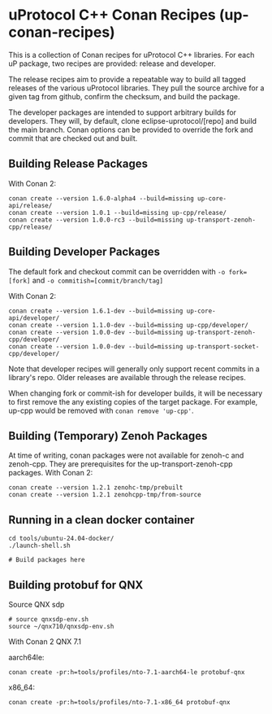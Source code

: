 # uProtocol C++ Conan Recipes (up-conan-recipes)

This is a collection of Conan recipes for uProtocol C++ libraries. For each uP
package, two recipes are provided: release and developer.

The release recipes aim to provide a repeatable way to build all tagged releases
of the various uProtocol libraries. They pull the source archive for a given tag
from github, confirm the checksum, and build the package.

The developer packages are intended to support arbitrary builds for developers.
They will, by default, clone eclipse-uprotocol/[repo] and build the main branch.
Conan options can be provided to override the fork and commit that are checked
out and built.

## Building Release Packages

With Conan 2:

```shell
conan create --version 1.6.0-alpha4 --build=missing up-core-api/release/
conan create --version 1.0.1 --build=missing up-cpp/release/
conan create --version 1.0.0-rc3 --build=missing up-transport-zenoh-cpp/release/
```

## Building Developer Packages

The default fork and checkout commit can be overridden with `-o fork=[fork]` and
`-o commitish=[commit/branch/tag]`

With Conan 2:

```shell
conan create --version 1.6.1-dev --build=missing up-core-api/developer/
conan create --version 1.1.0-dev --build=missing up-cpp/developer/
conan create --version 1.0.0-dev --build=missing up-transport-zenoh-cpp/developer/
conan create --version 1.0.0-dev --build=missing up-transport-socket-cpp/developer/
```

Note that developer recipes will generally only support recent commits in a
library's repo. Older releases are available through the release recipes.

When changing fork or commit-ish for developer builds, it will be necessary to
first remove the any existing copies of the target package. For example, up-cpp
would be removed with `conan remove 'up-cpp'`.

## Building (Temporary) Zenoh Packages

At time of writing, conan packages were not available for zenoh-c and zenoh-cpp.
They are prerequisites for the up-transport-zenoh-cpp packages. With Conan 2:

```shell
conan create --version 1.2.1 zenohc-tmp/prebuilt
conan create --version 1.2.1 zenohcpp-tmp/from-source
```

## Running in a clean docker container

```shell
cd tools/ubuntu-24.04-docker/
./launch-shell.sh

# Build packages here
```

## Building protobuf for QNX

Source QNX sdp

```shell
# source qnxsdp-env.sh
source ~/qnx710/qnxsdp-env.sh
```

With Conan 2 QNX 7.1

aarch64le:

```shell
conan create -pr:h=tools/profiles/nto-7.1-aarch64-le protobuf-qnx
```

x86_64:

```shell
conan create -pr:h=tools/profiles/nto-7.1-x86_64 protobuf-qnx
```
